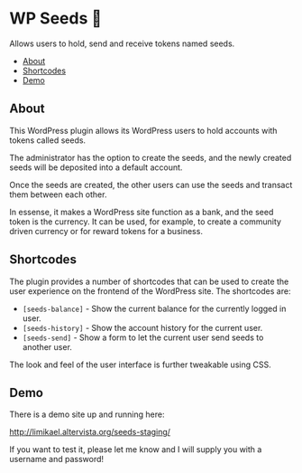 # WP Seeds 🌱

Allows users to hold, send and receive tokens named seeds.

* [About](#about)
* [Shortcodes](#shortcodes)
* [Demo](#demo)

## About

This WordPress plugin allows its WordPress users to hold accounts with tokens called seeds.

The administrator has the option to create the seeds, and the newly created seeds will be deposited into a default account.

Once the seeds are created, the other users can use the seeds and transact them between each other.

In essense, it makes a WordPress site function as a bank, and the seed token is the currency.
It can be used, for example, to create a community driven currency or for reward tokens for a business.

## Shortcodes

The plugin provides a number of shortcodes that can be used to create the user experience on the frontend of the WordPress site. The shortcodes are:

* `[seeds-balance]` - Show the current balance for the currently logged in user.
* `[seeds-history]` - Show the account history for the current user.
* `[seeds-send]` - Show a form to let the current user send seeds to another user.

The look and feel of the user interface is further tweakable using CSS.

## Demo

There is a demo site up and running here:

http://limikael.altervista.org/seeds-staging/

If you want to test it, please let me know and I will supply you with a username and password!
